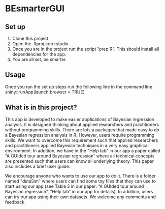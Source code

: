# BEsmarterGUI

## Set up

1. Clone this project
2. Open the .Rproj con rstudio
3. Once you are in the project run the script "prep.R". This should install all dependencies for the app. 
4. You are all set, be smarter.


## Usage
Once you run the set up steps run the following line in the command line: shiny::runApp(launch.browser = TRUE)


## What is in this project?

This app is developed to make easier applications of Bayesian regression analysis. It is designed thinking about applied researchers and practitioners without programming skills. There are lots a packages that made easy to do a Bayesian regression analysis in R. However, users require programming skills. We want to overcome this requirement such that applied researchers and practitioners applied Bayesian techniques in a very easy graphical environment. In addition, we have in the "Help tab" in our app a paper called “A GUIded tour around Bayesian regression” where all technical concepts are presented such that users can know all underlying theory. This paper also includes a brief user guide.


We encourage anyone who wants to use our app to do it. There is a folder named "dataSim" where users can find some toy files that they can use to start using our app (see Table 3 in our paper: “A GUIded tour around Bayesian regression”, “Help tab” in our app for details). In addition, users can try our app using their own datasets. We welcome any comments and feedback.
